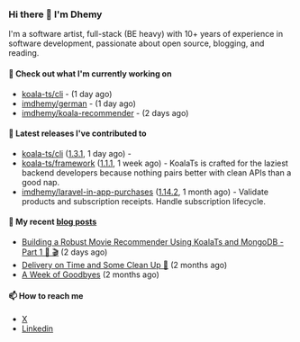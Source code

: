 ### Hi there 👋 I'm Dhemy

I'm a software artist, full-stack (BE heavy) with 10+ years of experience in software development,
passionate about open source, blogging, and reading.

#### 👷 Check out what I'm currently working on

- [koala-ts/cli](https://github.com/koala-ts/cli) -  (1 day ago)
- [imdhemy/german](https://github.com/imdhemy/german) -  (1 day ago)
- [imdhemy/koala-recommender](https://github.com/imdhemy/koala-recommender) -  (2 days ago)

#### 🔭 Latest releases I've contributed to

- [koala-ts/cli](https://github.com/koala-ts/cli) ([1.3.1](https://github.com/koala-ts/cli/releases/tag/1.3.1), 1 day ago) - 
- [koala-ts/framework](https://github.com/koala-ts/framework) ([1.1.1](https://github.com/koala-ts/framework/releases/tag/1.1.1), 1 week ago) - KoalaTs is crafted for the laziest backend developers because nothing pairs better with clean APIs than a good nap.
- [imdhemy/laravel-in-app-purchases](https://github.com/imdhemy/laravel-in-app-purchases) ([1.14.2](https://github.com/imdhemy/laravel-in-app-purchases/releases/tag/1.14.2), 1 month ago) - Validate products and subscription receipts. Handle subscription lifecycle.

#### 📜 My recent [blog posts](https://imdhemy.com/)

- [Building a Robust Movie Recommender Using KoalaTs and MongoDB - Part 1 🐨 🎬](https://imdhemy.com/blog/nodejs/robust-movie-recommender-koalats-mongodb-part-1.html/) (2 days ago)
- [Delivery on Time and Some Clean Up 🧹](https://imdhemy.com/blog/generic/delivery-on-time-and-cleanup.html/) (2 months ago)
- [A Week of Goodbyes](https://imdhemy.com/blog/generic/week-of-goodbyes.html/) (2 months ago)

#### 📫 How to reach me

- [X](https://twitter.com/imdhemy)
- [Linkedin](https://linkedin.com/in/imdhemy)
